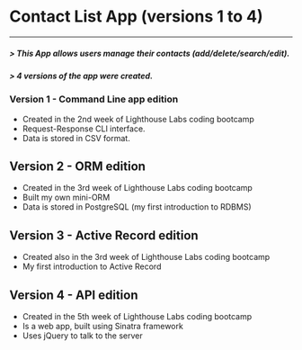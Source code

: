 # Contact List App (versions 1 to 4)
---
##### > This App allows users manage their contacts (add/delete/search/edit).
##### > 4 versions of the app were created.

### Version 1 - Command Line app edition
- Created in the 2nd week of Lighthouse Labs coding bootcamp
- Request-Response CLI interface.
- Data is stored in CSV format.

## Version 2 - ORM edition
- Created in the 3rd week of Lighthouse Labs coding bootcamp
- Built my own mini-ORM
- Data is stored in PostgreSQL (my first introduction to RDBMS)

## Version 3 - Active Record edition
- Created also in the 3rd week of Lighthouse Labs coding bootcamp
- My first introduction to Active Record

## Version 4 - API edition
- Created in the 5th week of Lighthouse Labs coding bootcamp
- Is a web app, built using Sinatra framework
- Uses jQuery to talk to the server